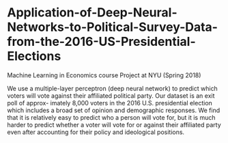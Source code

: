 # Application-of-Deep-Neural-Networks-to-Political-Survey-Data-from-the-2016-US-Presidential-Elections
Machine Learning in Economics course Project at NYU (Spring 2018)

We use a multiple-layer perceptron (deep neural network) to predict which voters
will vote against their affiliated political party. Our dataset is an exit poll of approx-
imately 8,000 voters in the 2016 U.S. presidential election which includes a broad set
of opinion and demographic responses. We find that it is relatively easy to predict
who a person will vote for, but it is much harder to predict whether a voter will
vote for or against their affiliated party even after accounting for their policy and
ideological positions.
